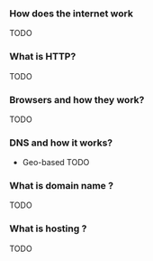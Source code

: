 ### How does the internet work
TODO

### What is HTTP?
TODO

### Browsers and how they work?
TODO

### DNS and how it works?
- Geo-based
  TODO
  
### What is domain name ?
TODO

### What is hosting ? 
TODO
